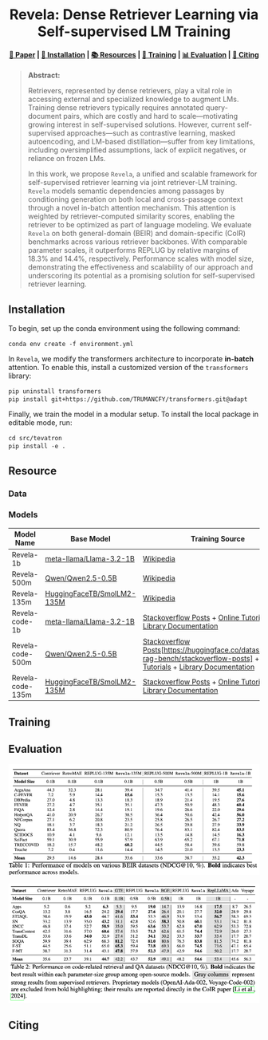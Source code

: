<h1 align="center">Revela: Dense Retriever Learning via Self-supervised LM Training</h1>

<h4 align="center">
    <p>
        <a href="">📑 Paper</a> |
        <a href="#installation">🔧 Installation</a> |
        <a href="#resources">📚 Resources</a> |
        <a href="#training">🚀 Training</a> |
        <a href="#eval"> 📊 Evaluation</a> |
        <a href="#citing">📄 Citing</a>
    </p>
</h4>

> **Abstract:**
>
> Retrievers, represented by dense retrievers, play a vital role in accessing external and specialized knowledge to augment LMs.
Training dense retrievers typically requires annotated query-document pairs, which are costly and hard to scale—motivating growing interest in self-supervised solutions. However, current self-supervised approaches—such as contrastive learning, masked autoencoding, and LM-based distillation—suffer from key limitations, including oversimplified assumptions, lack of explicit negatives, or reliance on frozen LMs.
>
> In this work, we propose <code>Revela</code>, a unified and scalable framework for self-supervised retriever learning via joint retriever-LM training.
<code>Revela</code> models semantic dependencies among passages by conditioning generation on both local and cross-passage context through a novel in-batch attention mechanism.
This attention is weighted by retriever-computed similarity scores, enabling the retriever to be optimized as part of language modeling.
We evaluate <code>Revela</code> on both general-domain (BEIR) and domain-specific (CoIR) benchmarks across various retriever backbones.
With comparable parameter scales, it outperforms REPLUG by relative margins of 18.3\% and 14.4\%, respectively.
Performance scales with model size, demonstrating the effectiveness and scalability of our approach and underscoring its potential as a promising solution for self-supervised retriever learning.

<h2 id="installation">Installation</h2>

To begin, set up the conda environment using the following command:

```
conda env create -f environment.yml
```

In <code>Revela</code>, we modify the transformers architecture to incorporate **in-batch** attention. To enable this, install a customized version of the `transformers` library:

```
pip uninstall transformers
pip install git+https://github.com/TRUMANCFY/transformers.git@adapt
```

Finally, we train the model in a modular setup. To install the local package in editable mode, run:

```
cd src/tevatron
pip install -e .
```

<h2 id="resource">Resource</h2>

### Data

### Models

| Model Name    | Base Model                                                                 | Training Source | Link                                                   |
|---------------|----------------------------------------------------------------------------|------------------|--------------------------------------------------------|
| Revela-1b     | [meta-llama/Llama-3.2-1B](https://huggingface.co/meta-llama/Llama-3.2-1B)   | [Wikipedia](https://huggingface.co/datasets/Tevatron/wikipedia-nq-corpus)        | [Revela-1b](https://huggingface.co/trumancai/Revela-1b)     |
| Revela-500m   | [Qwen/Qwen2.5-0.5B](https://huggingface.co/Qwen/Qwen2.5-0.5B)               | [Wikipedia](https://huggingface.co/datasets/Tevatron/wikipedia-nq-corpus)        | [Revela-500m](https://huggingface.co/trumancai/Revela-500M) |
| Revela-135m   | [HuggingFaceTB/SmolLM2-135M](https://huggingface.co/HuggingFaceTB/SmolLM2-135M) | [Wikipedia](https://huggingface.co/datasets/Tevatron/wikipedia-nq-corpus)    | [Revela-135m](https://huggingface.co/trumancai/Revela-135M) |
| Revela-code-1b     | [meta-llama/Llama-3.2-1B](https://huggingface.co/meta-llama/Llama-3.2-1B)   | [Stackoverflow Posts](https://huggingface.co/datasets/code-rag-bench/stackoverflow-posts) + [Online Tutorials](https://huggingface.co/datasets/code-rag-bench/online-tutorials) + [Library Documentation](https://huggingface.co/datasets/code-rag-bench/library-documentation)        | [Revela-code-1b](https://huggingface.co/trumancai/Revela-1b)     |
| Revela-code-500m   | [Qwen/Qwen2.5-0.5B](https://huggingface.co/Qwen/Qwen2.5-0.5B)               | [Stackoverflow Posts](https://huggingface.co/datasets/code-rag-bench/stackoverflow-posts)[https://huggingface.co/datasets/code-rag-bench/stackoverflow-posts] + [Online Tutorials](https://huggingface.co/datasets/code-rag-bench/online-tutorials) + [Library Documentation](https://huggingface.co/datasets/code-rag-bench/library-documentation)        | [Revela-code-500m](https://huggingface.co/trumancai/Revela-500M) |
| Revela-code-135m   | [HuggingFaceTB/SmolLM2-135M](https://huggingface.co/HuggingFaceTB/SmolLM2-135M) | [Stackoverflow Posts](https://huggingface.co/datasets/code-rag-bench/stackoverflow-posts) + [Online Tutorials](https://huggingface.co/datasets/code-rag-bench/online-tutorials) + [Library Documentation](https://huggingface.co/datasets/code-rag-bench/library-documentation)    | [Revela-code-135m](https://huggingface.co/trumancai/Revela-code-135M) |


<h2 id="training">Training</h2>

<h2 id="eval">Evaluation</h2>

<p align="center">
  <img src="assets/beir.png" alt="Revela Architecture" width="600"/>
</p>


<p align="center">
  <img src="assets/coir.png" alt="Revela Architecture" width="600"/>
</p>


<h2 id="citing">Citing</h2>
